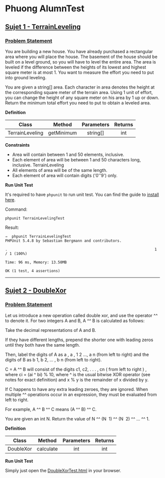 # Phuong AlumnTest

## [**Sujet 1 - TerrainLeveling**](/php/TerrainLeveling.php)
### [**Problem Statement**](/php/TerrainLeveling.php)

You are building a new house. You have already purchased a rectangular area where you will place the house.
The basement of the house should be built on a level ground, so you will have to level the entire area.
The area is leveled if the difference between the heights of its lowest and highest square meter is at most 1.
You want to measure the effort you need to put into ground leveling.

You are given a string[] area. Each character in area denotes the height at the corresponding square meter of the terrain area.
Using 1 unit of effort, you can change the height of any square meter on his area by 1 up or down.
Return the minimum total effort you need to put to obtain a leveled area.


**Definition**

| Class | Method | Parameters | Returns |   
|---|:---:|:---:|:---:|
|TerrainLeveling | getMinimum | string[] | int |



**Constraints**

* Area will contain between 1 and 50 elements, inclusive.
* Each element of area will be between 1 and 50 characters long, inclusive.
TerrainLeveling
* All elements of area will be of the same length.
* Each element of area will contain digits ('0'­'9') only.

**Run Unit Test**

It's required to have `phpunit` to run unit test. You can find the guide to [install here](https://phpunit.de/getting-started.html).

Command:
```
phpunit TerrainLevelingTest
```

Result:
```
⇒  phpunit TerrainLevelingTest          
PHPUnit 5.4.8 by Sebastian Bergmann and contributors.

.                                                                   1 / 1 (100%)

Time: 96 ms, Memory: 13.50MB

OK (1 test, 4 assertions)

```

---



## [**Sujet 2 - DoubleXor**](/js/DoubleXor.js)

### [**Problem Statement**](/js/DoubleXor.js)


Let us introduce a new operation called double xor, and use the operator ^^ to denote it.
For two integers A and B, A ^^ B is calculated as follows:

Take the decimal representations of A and B.

If they have different lengths, prepend the shorter one with leading zeros until they both have the same length.

Then, label the digits of A as a , a , 1  2 ..., a n (from left to right)
and the digits of B as b 1, b 2, ... , b n (from left to right).

C = A ^^ B will consist of the digits c1, c2, . . . , cn   ( from left to right ) , where
ci = (ai ^ bi)  % 10, where ^ is the usual bitwise XOR operator (see notes for exact definition) and x % y is the remainder of x divided by y.

If C happens to have any extra leading zeroes, they are ignored.
When multiple ^^ operations occur in an expression, they must be evaluated from left to right.

For example, A ^^ B ^^ C means (A ^^ B) ^^ C.

You are given an int N. Return the value of N ^^ (N ­ 1) ^^ (N ­ 2) ^^ ... ^^ 1.


**Definition**

| Class | Method | Parameters | Returns |   
|---|:---:|:---:|:---:|
|DoubleXor | calculate | int | int |


**Run Unit Test**

Simply just open the [DoubleXorTest.html](/js/DoubleXorTest.html) in your browser.
